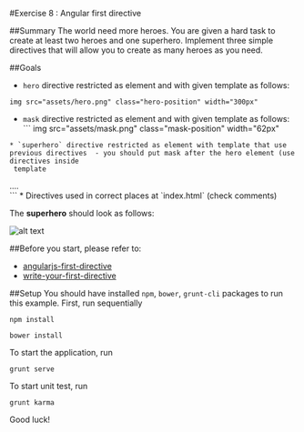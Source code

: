 #Exercise 8 : Angular first directive

##Summary
The world need more heroes. You are given a hard task to create at least two heroes and one superhero. Implement three simple directives that will
allow you to create as many heroes as you need.

##Goals

* `hero` directive restricted as element and with given template as follows: 
```
img src="assets/hero.png" class="hero-position" width="300px"
```
* `mask` directive restricted as element and with given template as follows: ```
img src="assets/mask.png" class="mask-position" width="62px"
```
* `superhero` directive restricted as element with template that use previous directives  - you should put mask after the hero element (use directives inside
 template 
 ```
 <div class="relative-position">....</div>
  ```
* Directives used in correct places at `index.html` (check comments)

The **superhero** should look as follows:

![alt text](app/assets/example.png "Superhero")

##Before you start, please refer to:
* [angularjs-first-directive](https://egghead.io/lessons/angularjs-first-directive)
* [write-your-first-directive](https://egghead.io/lessons/write-your-first-directive)

##Setup
You should have installed `npm`, `bower`, `grunt-cli`  packages to run this example. First, run sequentially

```
npm install
```

```
bower install
```

To start the application, run

```
grunt serve
```

To start unit test, run

```
grunt karma
```

Good luck!
